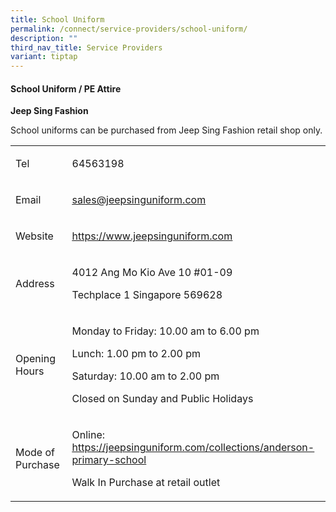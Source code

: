 ```yaml
---
title: School Uniform
permalink: /connect/service-providers/school-uniform/
description: ""
third_nav_title: Service Providers
variant: tiptap
---
```

<h4><strong>School Uniform / PE Attire</strong></h4>
<p><strong>Jeep Sing Fashion</strong>
</p>
<p></p>
<p>School uniforms can be purchased from Jeep Sing Fashion retail shop only.</p>
<table style="minWidth: 50px">
<colgroup>
<col>
<col>
</colgroup>
<tbody>
<tr>
<td rowspan="1" colspan="1">
<p>Tel</p>
</td>
<td rowspan="1" colspan="1">
<p>64563198</p>
</td>
</tr>
<tr>
<td rowspan="1" colspan="1">
<p>Email</p>
</td>
<td rowspan="1" colspan="1">
<p><a href="mailto:sales@jeepsinguniform.com" rel="noopener noreferrer nofollow" target="_blank"><u>sales@jeepsinguniform.com</u></a>
</p>
</td>
</tr>
<tr>
<td rowspan="1" colspan="1">
<p>Website</p>
</td>
<td rowspan="1" colspan="1">
<p><a href="https://jeepsinguniform.com/" rel="noopener noreferrer nofollow" target="_blank"><u>https://www.jeepsinguniform.com</u></a>
</p>
</td>
</tr>
<tr>
<td rowspan="1" colspan="1">
<p>Address</p>
</td>
<td rowspan="1" colspan="1">
<p>4012 Ang Mo Kio Ave 10 #01-09</p>
<p>Techplace 1 Singapore 569628</p>
</td>
</tr>
<tr>
<td rowspan="1" colspan="1">
<p>Opening Hours</p>
</td>
<td rowspan="1" colspan="1">
<p>Monday to Friday: 10.00 am to 6.00 pm</p>
<p>Lunch: 1.00 pm to 2.00 pm</p>
<p>Saturday: 10.00 am to 2.00 pm</p>
<p>Closed on Sunday and Public Holidays</p>
</td>
</tr>
<tr>
<td rowspan="1" colspan="1">
<p>Mode of Purchase</p>
</td>
<td rowspan="1" colspan="1">
<p>Online: <a href="mailto:sales@jeepsinguniform.com" rel="noopener noreferrer nofollow" target="_blank"><u>https://jeepsinguniform.com/collections/anderson-primary-school</u></a>
</p>
<p>Walk In Purchase at retail outlet</p>
</td>
</tr>
</tbody>
</table>
<p></p>